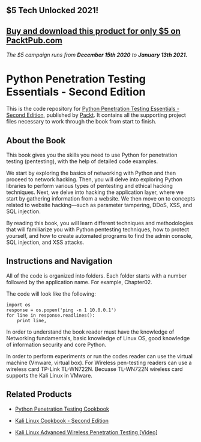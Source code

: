 ## $5 Tech Unlocked 2021!
[Buy and download this product for only $5 on PacktPub.com](https://www.packtpub.com/)
-----
*The $5 campaign         runs from __December 15th 2020__ to __January 13th 2021.__*

# Python Penetration Testing Essentials - Second Edition
This is the code repository for [Python Penetration Testing Essentials - Second Edition](https://www.packtpub.com/networking-and-servers/python-penetration-testing-essentials-second-edition?utm_source=github&utm_medium=repository&utm_campaign=9781789138962), published by [Packt](https://www.packtpub.com/?utm_source=github). It contains all the supporting project files necessary to work through the book from start to finish.
## About the Book
This book gives you the skills you need to use Python for penetration testing (pentesting), with the help of detailed code examples.

We start by exploring the basics of networking with Python and then proceed to network hacking. Then, you will delve into exploring Python libraries to perform various types of pentesting and ethical hacking techniques. Next, we delve into hacking the application layer, where we start by gathering information from a website. We then move on to concepts related to website hacking—such as parameter tampering, DDoS, XSS, and SQL injection.

By reading this book, you will learn different techniques and methodologies that will familiarize you with Python pentesting techniques, how to protect yourself, and how to create automated programs to find the admin console, SQL injection, and XSS attacks.

## Instructions and Navigation
All of the code is organized into folders. Each folder starts with a number followed by the application name. For example, Chapter02.



The code will look like the following:
```
import os
response = os.popen('ping -n 1 10.0.0.1')
for line in response.readlines():
    print line,
```

In order to understand the book reader must have the knowledge of Networking fundamentals, basic knowledge of Linux OS, good knowledge of information security and core Python.

In order to perform experiments or run the codes reader can use the virtual machine (Vmware, virtual box). For Wireless pen-testing readers can use a wireless card TP-Link TL-WN722N. Becuase TL-WN722N wireless card supports the Kali Linux in VMware.

## Related Products
* [Python Penetration Testing Cookbook](https://www.packtpub.com/networking-and-servers/python-penetration-testing-cookbook?utm_source=github&utm_medium=repository&utm_campaign=9781784399771)

* [Kali Linux Cookbook - Second Edition](https://www.packtpub.com/networking-and-servers/kali-linux-cookbook-second-edition?utm_source=github&utm_medium=repository&utm_campaign=9781784390303)

* [Kali Linux Advanced Wireless Penetration Testing [Video]](https://www.packtpub.com/networking-and-servers/kali-linux-advanced-wireless-penetration-testing-video?utm_source=github&utm_medium=repository&utm_campaign=9781788832342)
